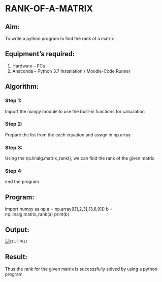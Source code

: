 # RANK-OF-A-MATRIX
## Aim:
To write a python program to find the rank of a matrix
## Equipment’s required:
1. 	Hardware – PCs
2. 	Anaconda – Python 3.7 Installation / Moodle-Code Runner
## Algorithm:
### Step 1:
Import the numpy module to use the built-in functions for calculation 
### Step 2: 
Prepare the list from the each equation and assign in np.array
### Step 3:
 Using the np.linalg.matrix_rank(), we can find the rank of the given matrix.
### Step 4: 
end the program
## Program:
import numpy as np
a = np.array([[1,2,3],[3,6,9]])
b = np.linalg.matrix_rank(a)
print(b)

## Output:
![OUTPUT](./images/output.png)

## Result:
Thus the rank for the given matrix is successfully solved by  using a python program.

